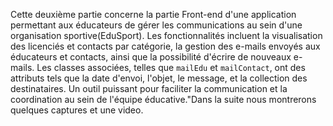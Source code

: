 

Cette deuxième partie concerne la partie Front-end d'une application permettant aux éducateurs de gérer les communications au sein d'une organisation sportive(EduSport).
Les fonctionnalités incluent la visualisation des licenciés et contacts par catégorie, la gestion des e-mails envoyés aux éducateurs et contacts, 
ainsi que la possibilité d'écrire de nouveaux e-mails. Les classes associées, telles que `mailEdu` et `mailContact`, ont des attributs tels que la date d'envoi, l'objet, le message,
et la collection des destinataires. Un outil puissant pour faciliter la communication et la coordination au sein de l'équipe éducative."Dans la suite nous montrerons quelques captures et une video.
